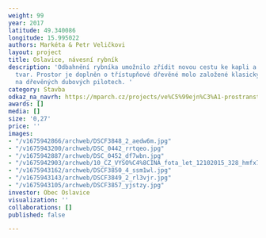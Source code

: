 ```yaml
---
weight: 99
year: 2017
latitude: 49.340086
longitude: 15.995022
authors: Markéta & Petr Veličkovi
layout: project
title: Oslavice, návesní rybník
description: 'Odbahnění rybníka umožnilo zřídit novou cestu ke kapli a dát mu nový
  tvar. Prostor je doplněn o třístupňové dřevěné molo založené klasickým způsobem
  na dřevěných dubových pilotech. '
category: Stavba
odkaz_na_navrh: https://mparch.cz/projects/ve%C5%99ejn%C3%A1-prostranstv%C3%AD.html
awards: []
media: []
size: '0,27'
price: ''
images:
- "/v1675942866/archweb/DSCF3848_2_aedw6m.jpg"
- "/v1675943200/archweb/DSC_0442_rrtqeo.jpg"
- "/v1675942887/archweb/DSC_0452_df7wbn.jpg"
- "/v1675942903/archweb/10_CZ_VYSO%C4%8CINA_fota_let_12102015_328_hmfx7f.jpg"
- "/v1675943162/archweb/DSCF3850_4_ssm1wl.jpg"
- "/v1675943143/archweb/DSCF3849_2_rl3vjr.jpg"
- "/v1675943105/archweb/DSCF3857_yjstzy.jpg"
investor: Obec Oslavice
visualization: ''
collaborations: []
published: false

---
```

